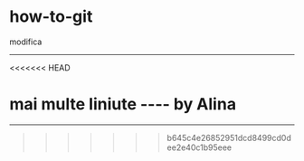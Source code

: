 # how-to-git
modifica

-------------------------
<<<<<<< HEAD

mai multe liniute ---- by Alina
=======
------
>>>>>>> b645c4e26852951dcd8499cd0dee2e40c1b95eee
